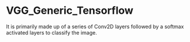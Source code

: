 # VGG_Generic_Tensorflow
It is primarily made up of a series of Conv2D layers followed by a softmax activated layers to classify the image.
